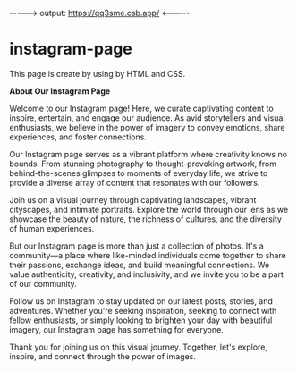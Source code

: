 
-----> output: https://qq3sme.csb.app/ <-----

# instagram-page
This page is create by using by HTML and CSS.


**About Our Instagram Page**

Welcome to our Instagram page! Here, we curate captivating content to inspire, entertain, and engage our audience. As avid storytellers and visual enthusiasts, we believe in the power of imagery to convey emotions, share experiences, and foster connections.

Our Instagram page serves as a vibrant platform where creativity knows no bounds. From stunning photography to thought-provoking artwork, from behind-the-scenes glimpses to moments of everyday life, we strive to provide a diverse array of content that resonates with our followers.

Join us on a visual journey through captivating landscapes, vibrant cityscapes, and intimate portraits. Explore the world through our lens as we showcase the beauty of nature, the richness of cultures, and the diversity of human experiences.

But our Instagram page is more than just a collection of photos. It's a community—a place where like-minded individuals come together to share their passions, exchange ideas, and build meaningful connections. We value authenticity, creativity, and inclusivity, and we invite you to be a part of our community.

Follow us on Instagram to stay updated on our latest posts, stories, and adventures. Whether you're seeking inspiration, seeking to connect with fellow enthusiasts, or simply looking to brighten your day with beautiful imagery, our Instagram page has something for everyone.

Thank you for joining us on this visual journey. Together, let's explore, inspire, and connect through the power of images.

